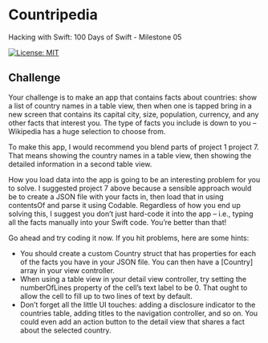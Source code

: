 # Countripedia

Hacking with Swift: 100 Days of Swift - Milestone 05

[![License: MIT](https://img.shields.io/badge/License-MIT-yellow.svg)](https://opensource.org/licenses/MIT)

## Challenge

Your challenge is to make an app that contains facts about countries: show a list of country names in a table view, then when one is tapped bring in a new screen that contains its capital city, size, population, currency, and any other facts that interest you. The type of facts you include is down to you – Wikipedia has a huge selection to choose from.

To make this app, I would recommend you blend parts of project 1 project 7. That means showing the country names in a table view, then showing the detailed information in a second table view.

How you load data into the app is going to be an interesting problem for you to solve. I suggested project 7 above because a sensible approach would be to create a JSON file with your facts in, then load that in using contentsOf and parse it using Codable. Regardless of how you end up solving this, I suggest you don’t just hard-code it into the app – i.e., typing all the facts manually into your Swift code. You’re better than that!

Go ahead and try coding it now. If you hit problems, here are some hints:

* You should create a custom Country struct that has properties for each of the facts you have in your JSON file. You can then have a [Country] array in your view controller.
* When using a table view in your detail view controller, try setting the numberOfLines property of the cell’s text label to be 0. That ought to allow the cell to fill up to two lines of text by default.
* Don’t forget all the little UI touches: adding a disclosure indicator to the countries table, adding titles to the navigation controller, and so on. You could even add an action button to the detail view that shares a fact about the selected country.
